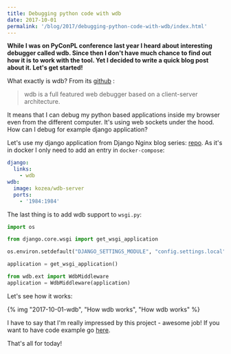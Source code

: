 ```yaml
---
title: Debugging python code with wdb
date: 2017-10-01
permalink: '/blog/2017/debugging-python-code-with-wdb/index.html'
---
```


**While I was on PyConPL conference last year I heard about interesting
debugger called wdb. Since then I don't have much chance to find out how
it is to work with the tool. Yet I decided to write a quick blog post
about it. Let's get started!**

What exactly is wdb? From its [github](https://github.com/Kozea/wdb) :

> wdb is a full featured web debugger based on a client-server
> architecture.

It means that I can debug my python based applications inside my browser
even from the different computer. It's using web sockets under the
hood. How can I debug for example django application?

Let's use my django application from Django Nginx blog series:
[repo](https://github.com/krzysztofzuraw/personal-blog-projects/tree/master/django_nginx_proxy).
As it's in docker I only need to add an entry in `docker-compose`:

```yaml
django:
  links:
    - wdb
wdb:
  image: kozea/wdb-server
  ports:
    - '1984:1984'
```

The last thing is to add wdb support to `wsgi.py`:

```python
import os

from django.core.wsgi import get_wsgi_application

os.environ.setdefault("DJANGO_SETTINGS_MODULE", "config.settings.local")

application = get_wsgi_application()

from wdb.ext import WdbMiddleware
application = WdbMiddleware(application)
```

Let's see how it works:

{% img "2017-10-01-wdb", "How wdb works", "How wdb works" %}

I have to say that I'm really impressed by this project - awesome job!
If you want to have code example go
[here](https://github.com/krzysztofzuraw/personal-blog-projects/tree/master/django_nginx_proxy).

That's all for today!
